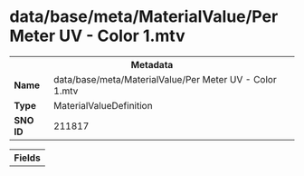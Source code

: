 <h1>data/base/meta/MaterialValue/Per Meter UV - Color 1.mtv</h1><table><tr><th colspan="100%">Metadata</th></tr><tr><td><b>Name</b></td><td>data/base/meta/MaterialValue/Per Meter UV - Color 1.mtv</td></tr><tr><td><b>Type</b></td><td>MaterialValueDefinition</td></tr><tr><td><b>SNO ID</b></td><td>211817</td></tr></table>

<table><tr><th colspan="100%">Fields</th></tr></table>

